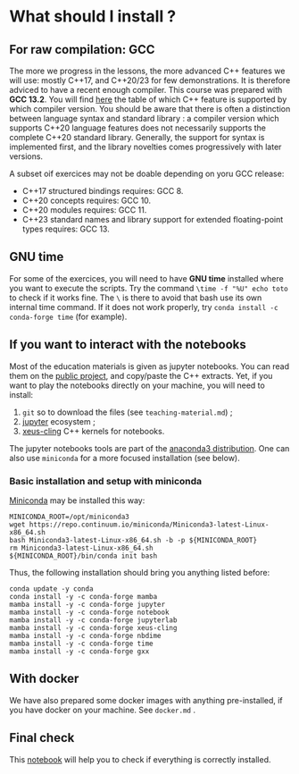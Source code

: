 
# What should I install ?

## For raw compilation: GCC

The more we progress in the lessons, the more advanced C++ features we will use: mostly C++17, and C++20/23 for few demonstrations. It is therefore adviced to have a recent enough compiler. This course was prepared with **GCC 13.2**. You will find [here](https://en.cppreference.com/w/cpp/compiler_support) the table of which C++ feature is supported by which compiler version. You should be aware that there is often a distinction between language syntax and standard library : a compiler version which supports C++20 language features does not necessarily supports the complete C++20 standard library. Generally, the support for syntax is implemented first, and the library novelties comes progressively with later versions.

A subset oif exercices may not be doable depending on yoru GCC release:
- C++17 structured bindings requires: GCC 8.
- C++20 concepts requires: GCC 10.
- C++20 modules requires: GCC 11.
- C++23 standard names and library support for extended floating-point types requires: GCC 13.

## GNU time

For some of the exercices, you will need to have **GNU time** installed where you want to execute the scripts. Try the command `\time -f "%U" echo toto` to check if it works fine. The `\` is there to avoid that bash use its own internal time command. If it does not work properly, try `conda install -c conda-forge time` (for example). 

## If you want to interact with the notebooks

Most of the education materials is given as jupyter notebooks. You can read them on the [public project](https://github.com/chavid/ModernScientificCpp.git), and copy/paste the C++ extracts. Yet, if you want to play the notebooks directly on your machine, you will need to install:
1. `git` so to download the files (see `teaching-material.md`) ;
2. [jupyter](https://jupyter.org/) ecosystem ;
3. [xeus-cling](https://xeus-cling.readthedocs.io/en/latest/) C++ kernels for notebooks.

The jupyter notebooks tools are part of the [anaconda3 distribution](https://www.anaconda.com/). One can also use `miniconda` for a more focused installation (see below).

### Basic installation and setup with miniconda

[Miniconda](https://docs.conda.io/en/latest/miniconda.html) may be installed this way:
```
MINICONDA_ROOT=/opt/miniconda3
wget https://repo.continuum.io/miniconda/Miniconda3-latest-Linux-x86_64.sh
bash Miniconda3-latest-Linux-x86_64.sh -b -p ${MINICONDA_ROOT}
rm Miniconda3-latest-Linux-x86_64.sh
${MINICONDA_ROOT}/bin/conda init bash
```

Thus, the following installation should bring you anything listed before:
```
conda update -y conda
conda install -y -c conda-forge mamba
mamba install -y -c conda-forge jupyter
mamba install -y -c conda-forge notebook
mamba install -y -c conda-forge jupyterlab
mamba install -y -c conda-forge xeus-cling
mamba install -y -c conda-forge nbdime
mamba install -y -c conda-forge time
mamba install -y -c conda-forge gxx
```

## With docker

We have also prepared some docker images with anything pre-installed, if you have docker on your machine. See `docker.md` .


## Final check

This [notebook](check-notebook.ipynb) will help you to check if everything is correctly installed.

